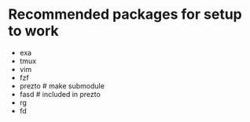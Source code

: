 # Recommended packages for setup to work
- exa
- tmux
- vim
- fzf
- prezto # make submodule
- fasd # included in prezto
- rg
- fd
